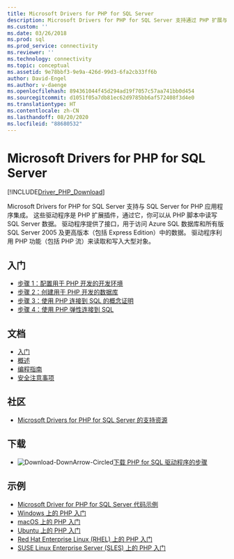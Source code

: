 ```yaml
---
title: Microsoft Drivers for PHP for SQL Server
description: Microsoft Drivers for PHP for SQL Server 支持通过 PHP 扩展与 SQL Server for PHP 应用程序集成。
ms.custom: ''
ms.date: 03/26/2018
ms.prod: sql
ms.prod_service: connectivity
ms.reviewer: ''
ms.technology: connectivity
ms.topic: conceptual
ms.assetid: 9e78bbf3-9e9a-426d-99d3-6fa2cb33ff6b
author: David-Engel
ms.author: v-daenge
ms.openlocfilehash: 894361044f45d294ad19f7057c57aa741bb0d454
ms.sourcegitcommit: d1051f05a7db81ec62d9785bb6af572408f3d4e0
ms.translationtype: HT
ms.contentlocale: zh-CN
ms.lasthandoff: 08/20/2020
ms.locfileid: "88680532"
---
```

# <a name="microsoft-drivers-for-php-for-sql-server"></a>Microsoft Drivers for PHP for SQL Server

[!INCLUDE[Driver_PHP_Download](../../includes/driver_php_download.md)]

Microsoft Drivers for PHP for SQL Server 支持与 SQL Server for PHP 应用程序集成。 这些驱动程序是 PHP 扩展插件，通过它，你可以从 PHP 脚本中读写 SQL Server 数据。 驱动程序提供了接口，用于访问 Azure SQL 数据库和所有版 SQL Server 2005 及更高版本（包括 Express Edition）中的数据。 驱动程序利用 PHP 功能（包括 PHP 流）来读取和写入大型对象。  
  
## <a name="getting-started"></a>入门  
* [步骤 1：配置用于 PHP 开发的开发环境](step-1-configure-development-environment-for-php-development.md)  
* [步骤 2：创建用于 PHP 开发的数据库](step-2-create-a-sql-database-for-php-development.md)  
* [步骤 3：使用 PHP 连接到 SQL 的概念证明](step-3-proof-of-concept-connecting-to-sql-using-php.md)  
* [步骤 4：使用 PHP 弹性连接到 SQL](step-4-connect-resiliently-to-sql-with-php.md)  
  
## <a name="documentation"></a>文档  
* [入门](getting-started-with-the-php-sql-driver.md)
* [概述](overview-of-the-php-sql-driver.md)
* [编程指南](programming-guide-for-php-sql-driver.md) 
* [安全注意事项](security-considerations-for-php-sql-driver.md)
  
## <a name="community"></a>社区  
* [Microsoft Drivers for PHP for SQL Server 的支持资源](support-resources-for-the-php-sql-driver.md)
  
## <a name="download"></a>下载  
* ![Download-DownArrow-Circled](../../ssms/media/download-icon.png)[下载 PHP for SQL 驱动程序的步骤](download-drivers-php-sql-server.md)
  
## <a name="samples"></a>示例  
* [Microsoft Driver for PHP for SQL Server 代码示例](code-samples-for-php-sql-driver.md)
* [Windows 上的 PHP 入门](https://www.microsoft.com/sql-server/developer-get-started/php/windows/)
* [macOS 上的 PHP 入门](https://www.microsoft.com/sql-server/developer-get-started/php/mac/)
* [Ubuntu 上的 PHP 入门](https://www.microsoft.com/sql-server/developer-get-started/php/ubuntu/)
* [Red Hat Enterprise Linux (RHEL) 上的 PHP 入门](https://www.microsoft.com/sql-server/developer-get-started/php/rhel/)
* [SUSE Linux Enterprise Server (SLES) 上的 PHP 入门](https://www.microsoft.com/sql-server/developer-get-started/php/sles/)
